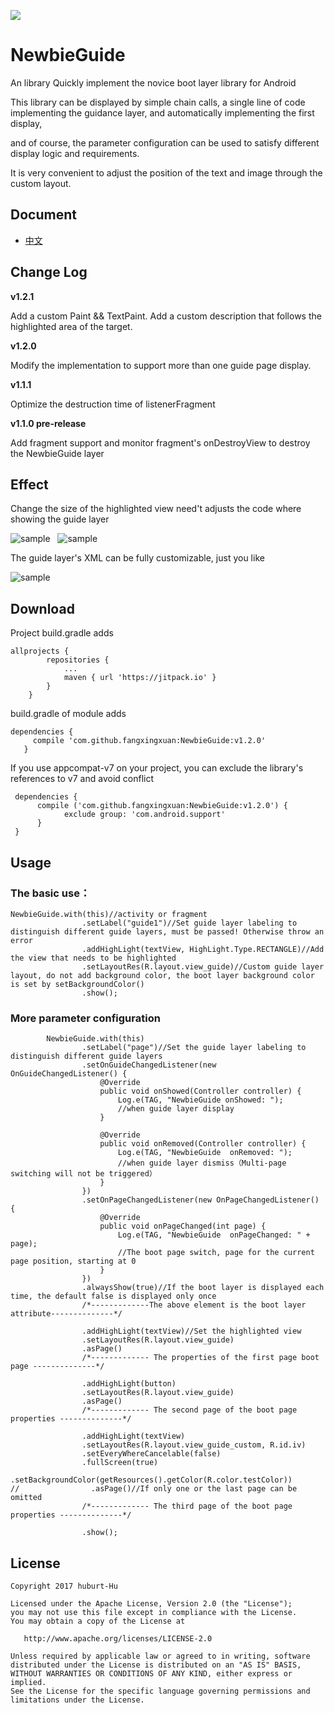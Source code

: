 [![](https://jitpack.io/v/fangxingxuan/NewbieGuide.svg)](https://jitpack.io/#fangxingxuan/NewbieGuide)


# NewbieGuide

An library Quickly implement the novice boot layer library for Android

This library can be displayed by simple chain calls,
a single line of code implementing the guidance layer,
and automatically implementing the first display,

and of course, the parameter configuration can be used to satisfy different display logic and requirements.

It is very convenient to adjust the position of the text and image through the custom layout.

## Document

* [中文](https://github.com/fangxingxuan/NewbieGuide/blob/master/doc/README-zh.md)


## Change Log

**v1.2.1**

Add a custom Paint && TextPaint.
Add a custom description that follows the highlighted area of ​​the target.

**v1.2.0**

Modify the implementation to support more than one guide page display.

**v1.1.1**

Optimize the destruction time of listenerFragment

**v1.1.0 pre-release**

Add fragment support and monitor fragment's onDestroyView to destroy the NewbieGuide layer


## Effect

Change the size of the highlighted view need't adjusts the code where showing the guide layer

![sample](https://github.com/fangxingxuan/NewbieGuide/raw/master/screenshoot/device-2017-08-09-161703.png)  
![sample](https://github.com/fangxingxuan/NewbieGuide/raw/master/screenshoot/change_size.png)

The guide layer's XML can be fully customizable, just you like

![sample](https://github.com/fangxingxuan/NewbieGuide/raw/master/screenshoot/device-2017-11-03-151550.png)


## Download

Project build.gradle adds

```
allprojects {
		repositories {
			...
			maven { url 'https://jitpack.io' }
		}
	}
 ```
 
build.gradle of module adds

 ```
 dependencies {
	  compile 'com.github.fangxingxuan:NewbieGuide:v1.2.0'
	}
 ```

If you use appcompat-v7 on your project, you can exclude the library's references to v7 and avoid conflict

```
 dependencies {
	  compile ('com.github.fangxingxuan:NewbieGuide:v1.2.0') {
            exclude group: 'com.android.support'
      }
 }
```

## Usage
 
### The basic use：

```
NewbieGuide.with(this)//activity or fragment
                .setLabel("guide1")//Set guide layer labeling to distinguish different guide layers, must be passed! Otherwise throw an error
                .addHighLight(textView, HighLight.Type.RECTANGLE)//Add the view that needs to be highlighted
                .setLayoutRes(R.layout.view_guide)//Custom guide layer layout, do not add background color, the boot layer background color is set by setBackgroundColor()
                .show();
```
### More parameter configuration


```
        NewbieGuide.with(this)
                .setLabel("page")//Set the guide layer labeling to distinguish different guide layers
                .setOnGuideChangedListener(new OnGuideChangedListener() {
                    @Override
                    public void onShowed(Controller controller) {
                        Log.e(TAG, "NewbieGuide onShowed: ");
                        //when guide layer display
                    }

                    @Override
                    public void onRemoved(Controller controller) {
                        Log.e(TAG, "NewbieGuide  onRemoved: ");
                        //when guide layer dismiss（Multi-page switching will not be triggered）
                    }
                })
                .setOnPageChangedListener(new OnPageChangedListener() {
                    @Override
                    public void onPageChanged(int page) {
                        Log.e(TAG, "NewbieGuide  onPageChanged: " + page);
                        //The boot page switch, page for the current page position, starting at 0
                    }
                })
                .alwaysShow(true)//If the boot layer is displayed each time, the default false is displayed only once
                /*-------------The above element is the boot layer attribute--------------*/

                .addHighLight(textView)//Set the highlighted view
                .setLayoutRes(R.layout.view_guide)
                .asPage()
                /*------------- The properties of the first page boot page --------------*/

                .addHighLight(button)
                .setLayoutRes(R.layout.view_guide)
                .asPage()
                /*------------- The second page of the boot page properties --------------*/

                .addHighLight(textView)
                .setLayoutRes(R.layout.view_guide_custom, R.id.iv)
                .setEveryWhereCancelable(false)
                .fullScreen(true)
                .setBackgroundColor(getResources().getColor(R.color.testColor))
//                .asPage()//If only one or the last page can be omitted
                /*------------- The third page of the boot page properties --------------*/

                .show();
```

## License

 ```
Copyright 2017 huburt-Hu

Licensed under the Apache License, Version 2.0 (the "License");
you may not use this file except in compliance with the License.
You may obtain a copy of the License at

    http://www.apache.org/licenses/LICENSE-2.0

Unless required by applicable law or agreed to in writing, software
distributed under the License is distributed on an "AS IS" BASIS,
WITHOUT WARRANTIES OR CONDITIONS OF ANY KIND, either express or implied.
See the License for the specific language governing permissions and
limitations under the License.
```
